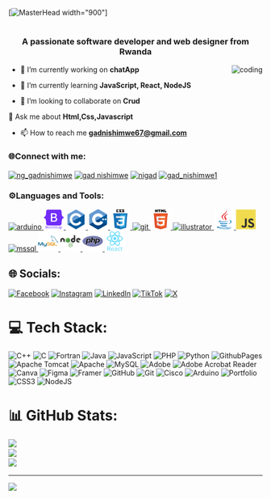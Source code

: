 [![MasterHead width="900"](https://encrypted-tbn0.gstatic.com/images?q=tbn:ANd9GcTiZN0m_8k7DaXbchVZP0H9AAOXwuNxwWHRrF1Vqe2J6w&s )] 
<h1 align="center" Hello, I'm Gad 
</h1>
<h3 align="center">A passionate software developer and web designer from Rwanda</h3>
<img align="right" alt="coding" src="https://encrypted-tbn0.gstatic.com/images?q=tbn:ANd9GcTVKKy3ls8JEjK-zHu7OtaimSbnlVOO535ndJ0On8ltpw&s">

- 🔭 I’m currently working on **chatApp**

- 🌱 I’m currently learning **JavaScript, React, NodeJS**

 - 👯 I’m looking to collaborate on **Crud**

💬 Ask me about **Html,Css,Javascript**

- 📫 How to reach me **gadnishimwe67@gmail.com**

<h3 align="left"> 🌐Connect with me:</h3>
<p align="left">
<a href="https://twitter.com/ng_gadnishimwe" target="blank"><img align="center" src="https://raw.githubusercontent.com/rahuldkjain/github-profile-readme-generator/master/src/images/icons/Social/twitter.svg" alt="ng_gadnishimwe" height="30" width="40" /></a>
<a href="https://linkedin.com/in/gad nishimwe" target="blank"><img align="center" src="https://raw.githubusercontent.com/rahuldkjain/github-profile-readme-generator/master/src/images/icons/Social/linked-in-alt.svg" alt="gad nishimwe" height="30" width="40" /></a>
<a href="https://fb.com/nigad" target="blank"><img align="center" src="https://raw.githubusercontent.com/rahuldkjain/github-profile-readme-generator/master/src/images/icons/Social/facebook.svg" alt="nigad" height="30" width="40" /></a>
<a href="https://instagram.com/gad_nishimwe1" target="blank"><img align="center" src="https://raw.githubusercontent.com/rahuldkjain/github-profile-readme-generator/master/src/images/icons/Social/instagram.svg" alt="gad_nishimwe1" height="30" width="40" /></a>
</p>

<h3 align="left">⚙️Languages and Tools:</h3>
<p align="left"> <a href="https://www.arduino.cc/" target="_blank" rel="noreferrer"> <img src="https://cdn.worldvectorlogo.com/logos/arduino-1.svg" alt="arduino" width="40" height="40"/> </a> <a href="https://getbootstrap.com" target="_blank" rel="noreferrer"> <img src="https://raw.githubusercontent.com/devicons/devicon/master/icons/bootstrap/bootstrap-plain-wordmark.svg" alt="bootstrap" width="40" height="40"/> </a> <a href="https://www.cprogramming.com/" target="_blank" rel="noreferrer"> <img src="https://raw.githubusercontent.com/devicons/devicon/master/icons/c/c-original.svg" alt="c" width="40" height="40"/> </a> <a href="https://www.w3schools.com/cpp/" target="_blank" rel="noreferrer"> <img src="https://raw.githubusercontent.com/devicons/devicon/master/icons/cplusplus/cplusplus-original.svg" alt="cplusplus" width="40" height="40"/> </a> <a href="https://www.w3schools.com/css/" target="_blank" rel="noreferrer"> <img src="https://raw.githubusercontent.com/devicons/devicon/master/icons/css3/css3-original-wordmark.svg" alt="css3" width="40" height="40"/> </a> <a href="https://git-scm.com/" target="_blank" rel="noreferrer"> <img src="https://www.vectorlogo.zone/logos/git-scm/git-scm-icon.svg" alt="git" width="40" height="40"/> </a> <a href="https://www.w3.org/html/" target="_blank" rel="noreferrer"> <img src="https://raw.githubusercontent.com/devicons/devicon/master/icons/html5/html5-original-wordmark.svg" alt="html5" width="40" height="40"/> </a> <a href="https://www.adobe.com/in/products/illustrator.html" target="_blank" rel="noreferrer"> <img src="https://www.vectorlogo.zone/logos/adobe_illustrator/adobe_illustrator-icon.svg" alt="illustrator" width="40" height="40"/> </a> <a href="https://www.java.com" target="_blank" rel="noreferrer"> <img src="https://raw.githubusercontent.com/devicons/devicon/master/icons/java/java-original.svg" alt="java" width="40" height="40"/> </a> <a href="https://developer.mozilla.org/en-US/docs/Web/JavaScript" target="_blank" rel="noreferrer"> <img src="https://raw.githubusercontent.com/devicons/devicon/master/icons/javascript/javascript-original.svg" alt="javascript" width="40" height="40"/> </a> <a href="https://www.microsoft.com/en-us/sql-server" target="_blank" rel="noreferrer"> <img src="https://www.svgrepo.com/show/303229/microsoft-sql-server-logo.svg" alt="mssql" width="40" height="40"/> </a> <a href="https://www.mysql.com/" target="_blank" rel="noreferrer"> <img src="https://raw.githubusercontent.com/devicons/devicon/master/icons/mysql/mysql-original-wordmark.svg" alt="mysql" width="40" height="40"/> </a> <a href="https://nodejs.org" target="_blank" rel="noreferrer"> <img src="https://raw.githubusercontent.com/devicons/devicon/master/icons/nodejs/nodejs-original-wordmark.svg" alt="nodejs" width="40" height="40"/> </a> <a href="https://www.php.net" target="_blank" rel="noreferrer"> <img src="https://raw.githubusercontent.com/devicons/devicon/master/icons/php/php-original.svg" alt="php" width="40" height="40"/> </a> <a href="https://reactjs.org/" target="_blank" rel="noreferrer"> <img src="https://raw.githubusercontent.com/devicons/devicon/master/icons/react/react-original-wordmark.svg" alt="react" width="40" height="40"/> </a> </p>

<!-- # 💫 About Me:
🔭 I’m currently working on chatApp<br><br>🌱 I’m currently learning JavaScript, React, NodeJS<br><br>👯 I’m looking to collaborate on Crud<br><br>💬 Ask me about Html,Css,Javascript -->


 ## 🌐 Socials:
[![Facebook](https://img.shields.io/badge/Facebook-%231877F2.svg?logo=Facebook&logoColor=white)](https://facebook.com/NiGad) [![Instagram](https://img.shields.io/badge/Instagram-%23E4405F.svg?logo=Instagram&logoColor=white)](https://instagram.com/gad_nishimwe1) [![LinkedIn](https://img.shields.io/badge/LinkedIn-%230077B5.svg?logo=linkedin&logoColor=white)](https://linkedin.com/in/GadNishimwe) [![TikTok](https://img.shields.io/badge/TikTok-%23000000.svg?logo=TikTok&logoColor=white)](https://tiktok.com/@1nishimwe_gad) [![X](https://img.shields.io/badge/X-black.svg?logo=X&logoColor=white)](https://x.com/NG_GadNISHIMWE) 

# 💻 Tech Stack:
![C++](https://img.shields.io/badge/c++-%2300599C.svg?style=plastic&logo=c%2B%2B&logoColor=white) ![C](https://img.shields.io/badge/c-%2300599C.svg?style=plastic&logo=c&logoColor=white) ![Fortran](https://img.shields.io/badge/Fortran-%23734F96.svg?style=plastic&logo=fortran&logoColor=white) ![Java](https://img.shields.io/badge/java-%23ED8B00.svg?style=plastic&logo=openjdk&logoColor=white) ![JavaScript](https://img.shields.io/badge/javascript-%23323330.svg?style=plastic&logo=javascript&logoColor=%23F7DF1E) ![PHP](https://img.shields.io/badge/php-%23777BB4.svg?style=plastic&logo=php&logoColor=white) ![Python](https://img.shields.io/badge/python-3670A0?style=plastic&logo=python&logoColor=ffdd54) ![GithubPages](https://img.shields.io/badge/github%20pages-121013?style=plastic&logo=github&logoColor=white) ![Apache Tomcat](https://img.shields.io/badge/apache%20tomcat-%23F8DC75.svg?style=plastic&logo=apache-tomcat&logoColor=black) ![Apache](https://img.shields.io/badge/apache-%23D42029.svg?style=plastic&logo=apache&logoColor=white) ![MySQL](https://img.shields.io/badge/mysql-4479A1.svg?style=plastic&logo=mysql&logoColor=white) ![Adobe](https://img.shields.io/badge/adobe-%23FF0000.svg?style=plastic&logo=adobe&logoColor=white) ![Adobe Acrobat Reader](https://img.shields.io/badge/Adobe%20Acrobat%20Reader-EC1C24.svg?style=plastic&logo=Adobe%20Acrobat%20Reader&logoColor=white) ![Canva](https://img.shields.io/badge/Canva-%2300C4CC.svg?style=plastic&logo=Canva&logoColor=white) ![Figma](https://img.shields.io/badge/figma-%23F24E1E.svg?style=plastic&logo=figma&logoColor=white) ![Framer](https://img.shields.io/badge/Framer-black?style=plastic&logo=framer&logoColor=blue) ![GitHub](https://img.shields.io/badge/github-%23121011.svg?style=plastic&logo=github&logoColor=white) ![Git](https://img.shields.io/badge/git-%23F05033.svg?style=plastic&logo=git&logoColor=white) ![Cisco](https://img.shields.io/badge/cisco-%23049fd9.svg?style=plastic&logo=cisco&logoColor=black) ![Arduino](https://img.shields.io/badge/-Arduino-00979D?style=plastic&logo=Arduino&logoColor=white) ![Portfolio](https://img.shields.io/badge/Portfolio-%23000000.svg?style=plastic&logo=firefox&logoColor=#FF7139) ![CSS3](https://img.shields.io/badge/css3-%231572B6.svg?style=plastic&logo=css3&logoColor=white) ![NodeJS](https://img.shields.io/badge/node.js-6DA55F?style=plastic&logo=node.js&logoColor=white) 

# 📊 GitHub Stats:
![](https://github-readme-stats.vercel.app/api?username=GadNISHIMWE&theme=blue-green&hide_border=false&include_all_commits=false&count_private=false)<br/>
![](https://github-readme-streak-stats.herokuapp.com/?user=GadNISHIMWE&theme=blue-green&hide_border=false)<br/>
![](https://github-readme-stats.vercel.app/api/top-langs/?username=GadNISHIMWE&theme=blue-green&hide_border=false&include_all_commits=false&count_private=false&layout=compact)

<!--## 🏆 GitHub Trophies
![](https://github-profile-trophy.vercel.app/?username=GadNISHIMWE&theme=radical&no-frame=false&no-bg=false&margin-w=4)-->

<!-- ### 🔝 Top Contributed Repo
![](https://github-contributor-stats.vercel.app/api?username=GadNISHIMWE&limit=5&theme=dark&combine_all_yearly_contributions=true) -->

---
[![](https://visitcount.itsvg.in/api?id=GadNISHIMWE&icon=0&color=0)](https://visitcount.itsvg.in)

<!-- Proudly created with GPRM ( https://gprm.itsvg.in ) -->

